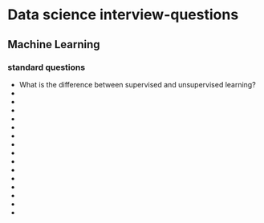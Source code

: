 # Data science interview-questions
## Machine Learning
### standard questions
<ul>
  <li>
What is the difference between supervised and unsupervised learning?
  </li>
  <li>
    
  </li>
  <li>
    
  </li>
  <li>
    
  </li>
  <li></li>
  <li></li>
  <li></li>
  <li></li>
  <li></li>
  <li></li>
  <li></li>
  <li></li>
  <li></li>
  <li></li>
  <li></li>
  <li></li>
</ul>
